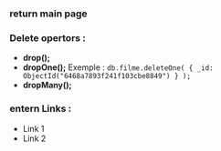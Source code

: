 ### return main page

### Delete opertors :
* **drop();** 
* **dropOne();** Exemple : `db.filme.deleteOne( { _id: ObjectId("6468a7893f241f103cbe8849") } );`
* **dropMany();** 

### entern Links :
* Link 1
* Link 2